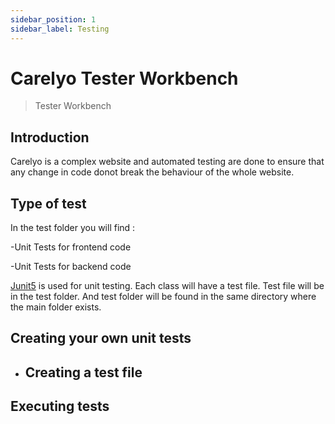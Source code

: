 ```yaml
---
sidebar_position: 1
sidebar_label: Testing
---
```

# Carelyo Tester Workbench

> Tester Workbench

## Introduction

Carelyo is a complex website and automated testing are done to ensure that any change in code donot break the behaviour of the whole website.  

## Type of test

In the test folder you will find :  

-Unit Tests for frontend code

-Unit Tests for backend code

[Junit5](https://junit.org/junit5/) is used for unit testing. Each class will have a test file. Test file will be in the test folder. And test folder will be found in the same directory where the main folder exists.

## Creating your own unit tests

- Creating a test file
  - 

## Executing tests
